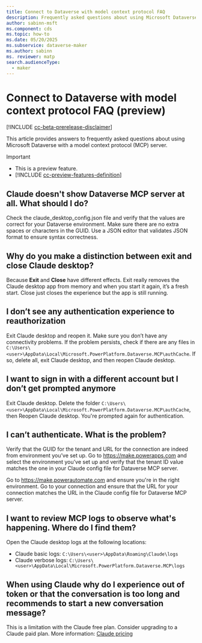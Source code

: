 ```yaml
---
title: Connect to Dataverse with model context protocol FAQ
description: Frequently asked questions about using Microsoft Dataverse with a model context protocol server. 
author: sabinn-msft
ms.component: cds
ms.topic: how-to
ms.date: 05/20/2025
ms.subservice: dataverse-maker
ms.author: sabinn
ms. reviewer: matp
search.audienceType: 
  - maker
---
```

# Connect to Dataverse with model context protocol FAQ (preview)

[!INCLUDE [cc-beta-prerelease-disclaimer](../../includes/cc-beta-prerelease-disclaimer.md)]

This article provides answers to frequently asked questions about using Microsoft Dataverse with a model context protocol (MCP) server.

> [!IMPORTANT]
>
> - This is a preview feature.
> - [!INCLUDE [cc-preview-features-definition](../../includes/cc-preview-features-definition.md)]

## Claude doesn't show Dataverse MCP server at all. What should I do?

Check the claude_desktop_config.json file and verify that the values are correct for your Dataverse environment. Make sure there are no extra spaces or characters in the GUID. Use a JSON editor that validates JSON format to ensure syntax correctness.

## Why do you make a distinction between exit and close Claude desktop?

Because **Exit** and **Close** have different effects. Exit really removes the Claude desktop app from memory and when you start it again, it’s a fresh start. Close just closes the experience but the app is still running.

## I don’t see any authentication experience to reauthorization

Exit Claude desktop and reopen it. Make sure you don’t have any connectivity problems. If the problem persists, check if there are any files in `C:\Users\<user>\AppData\Local\Microsoft.PowerPlatform.Dataverse.MCP\authCache`. If so, delete all, exit Claude desktop, and then reopen Claude desktop.

## I want to sign in with a different account but I don’t get prompted anymore

Exit Claude desktop. Delete the folder `C:\Users\<user>\AppData\Local\Microsoft.PowerPlatform.Dataverse.MCP\authCache`, then Reopen Claude desktop. You're prompted again for authentication.

## I can’t authenticate. What is the problem?

Verify that the GUID for the tenant and URL for the connection are indeed from environment you’ve set up. Go to https://make.powerapps.com and select the environment you’ve set up and verify that the tenant ID value matches the one in your Claude config file for Dataverse MCP server.

Go to https://make.powerautomate.com and ensure you're in the right environment. Go to your connection and ensure that the URL for your connection matches the URL in the Claude config file for Dataverse MCP server.

## I want to review MCP logs to observe what's happening. Where do I find them?

Open the Claude desktop logs at the following locations:

- Claude basic logs: `C:\Users\<user>\AppData\Roaming\Claude\logs`
- Claude verbose logs: `C:\Users\<user>\AppData\Local\Microsoft.PowerPlatform.Dataverse.MCP\logs`

## When using Claude why do I experience out of token or that the conversation is too long and recommends to start a new conversation message?

This is a limitation with the Claude free plan. Consider upgrading to a Claude paid plan. More information: [Claude pricing](https://www.anthropic.com/pricing)
